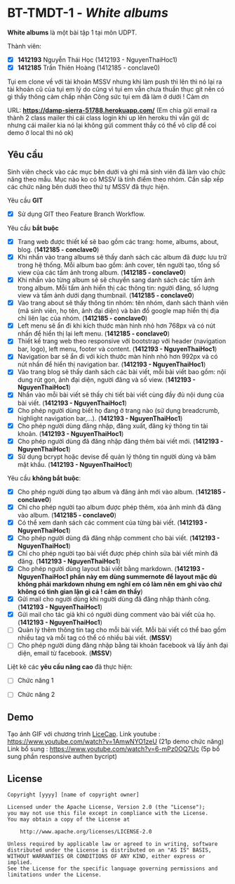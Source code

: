 # BT-TMDT-1 - *White albums*

**White albums** là một bài tập 1 tại môn UDPT.

Thành viên:
* [x] **1412193** Nguyễn Thái Học (1412193 - NguyenThaiHoc1)
* [x] **1412185** Trần Thiên Hoàng (1412185 - conclave0)

Tụi em clone về với tài khoản MSSV nhưng khi làm push thì lên thì nó lại ra tài khoản cũ của tụi em 
lý do cũng vì tụi em vẫn chưa thuần thục git nên có gì thầy thông cảm chấp nhận 
Công sức tụi em đã làm ở dưới ! Cảm ơn 

URL: **https://damp-sierra-51788.herokuapp.com/**
(Em chia gửi email ra thành 2 class mailer thì cái class login khi up lên heroku thì vẫn gửi dc nhưng cái mailer kia nó lại không gửi comment thầy có thể vô clip để coi demo ở local thì nó ok)

## Yêu cầu

Sinh viên check vào các mục bên dưới và ghi mã sinh viên đã làm vào chức năng theo mẫu. Mục nào ko có MSSV là tính điểm theo nhóm. Cần sắp xếp các chức năng bên dưới theo thứ tự MSSV đã thực hiện.

Yêu cầu **GIT**
* [x] Sử dụng GIT theo Feature Branch Workflow.

Yêu cầu **bắt buộc**
* [x] Trang web được thiết kế sẽ bao gồm các trang: home, albums, about, blog. (**1412185 - conclave0**)
* [x] Khi nhấn vào trang albums sẽ thấy danh sách các album đã được lưu trữ trong hệ thống. Mỗi album bao gồm: ảnh cover, tên người tạo, tổng số view của các tấm ảnh trong album. (**1412185 - conclave0**)
* [x] Khi nhấn vào từng album sẽ sẽ chuyển sang danh sách các tấm ảnh trong album. Mỗi tấm ảnh hiển thị các thông tin: người đăng, số lượng view và tấm ảnh dưới dạng thumbnail. (**1412185 - conclave0**)
* [x] Vào trang about sẽ thấy thông tin nhóm: tên nhóm, danh sách thành viên (mã sinh viên, họ tên, ảnh đại diện) và bản đồ google map hiển thị địa chỉ liên lạc của nhóm. (**1412185 - conclave0**)
* [x] Left menu sẽ ẩn đi khi kích thước màn hình nhỏ hơn 768px và có nút nhấn để hiển thị lại left menu. (**1412185 - conclave0**)
* [x] Thiết kế trang web theo responsive với bootstrap với header (navigation bar, logo), left menu, footer và content. (**1412193 - NguyenThaiHoc1**)
* [x] Navigation bar sẽ ẩn đi với kích thước màn hình nhỏ hơn 992px và có nút nhấn để hiển thị navigation bar. (**1412193 - NguyenThaiHoc1**)
* [x] Vào trang blog sẽ thấy danh sách các bài viết, mỗi bài viết bao gồm: nội dung rút gọn, ảnh đại diện, người đăng và số view. (**1412193 - NguyenThaiHoc1**)
* [x] Nhấn vào mỗi bài viết sẽ thấy chi tiết bài viết cùng đầy đủ nội dung của bài viết. (**1412193 - NguyenThaiHoc1**)
* [x] Cho phép người dùng biết họ đang ở trang nào (sử dụng breadcrumb, highlight navigation bar,...). (**1412193 - NguyenThaiHoc1**)
* [x] Cho phép người dùng đăng nhập, đăng xuất, đăng ký thông tin tài khoản. (**1412193 - NguyenThaiHoc1**)
* [x] Cho phép người dùng đã đăng nhập đăng thêm bài viết mới. (**1412193 - NguyenThaiHoc1**)
* [x] Sử dụng bcrypt hoặc devise để quản lý thông tin người dùng và băm mật khẩu. (**1412193 - NguyenThaiHoc1**)

Yêu cầu **không bắt buộc**:
* [x] Cho phép người dùng tạo album và đăng ảnh mới vào album. (**1412185 - conclave0**)
* [x] Chỉ cho phép người tạo album được phép thêm, xóa ảnh mình đã đăng vào album. (**1412185 - conclave0**)
* [x] Có thể xem danh sách các comment của từng bài viết. (**1412193 - NguyenThaiHoc1**)
* [x] Cho phép người dùng đã đăng nhập comment cho bài viết.  (**1412193 - NguyenThaiHoc1**)
* [x] Chỉ cho phép người tạo bài viết được phép chỉnh sửa bài viết mình đã đăng. (**1412193 - NguyenThaiHoc1**)
* [x] Cho phép người dùng layout bài viết bằng markdown. (**1412193 - NguyenThaiHoc1 phần này em dùng summernote để layout mặc dù không phải markdown nhưng em nghĩ em có làm nên em ghi vào chứ không có tình gian lận gì cả ! cảm ơn thầy**)
* [x] Gửi mail cho người dùng khi người dùng đã đăng nhập thành công. (**1412193 - NguyenThaiHoc1**)
* [x] Gửi mail cho tác giả khi có người dùng comment vào bài viết của họ. (**1412193 - NguyenThaiHoc1**)
* [ ] Quản lý thêm thông tin tag cho mỗi bài viết. Mỗi bài viết có thể bao gồm nhiều tag và mỗi tag có thể có nhiều bài viết. (**MSSV**)
* [ ] Cho phép người dùng đăng nhập bằng tài khoản facebook và lấy ảnh đại diện, email từ facebook. (**MSSV**)

Liệt kê các **yêu cầu nâng cao** đã thực hiện:
* [ ] Chức năng 1
* [ ] Chức năng 2


## Demo

Tạo ảnh GIF với chương trình [LiceCap](http://www.cockos.com/licecap/).
Link youtube :
https://www.youtube.com/watch?v=1AmwNYO1zeU (21p demo chức năng)
Link bổ sung : 
https://www.youtube.com/watch?v=6-mPz0OQ7Uc (5p bổ sung phần responsive authen bycript)

## License

    Copyright [yyyy] [name of copyright owner]

    Licensed under the Apache License, Version 2.0 (the "License");
    you may not use this file except in compliance with the License.
    You may obtain a copy of the License at

        http://www.apache.org/licenses/LICENSE-2.0

    Unless required by applicable law or agreed to in writing, software
    distributed under the License is distributed on an "AS IS" BASIS,
    WITHOUT WARRANTIES OR CONDITIONS OF ANY KIND, either express or implied.
    See the License for the specific language governing permissions and
    limitations under the License.
